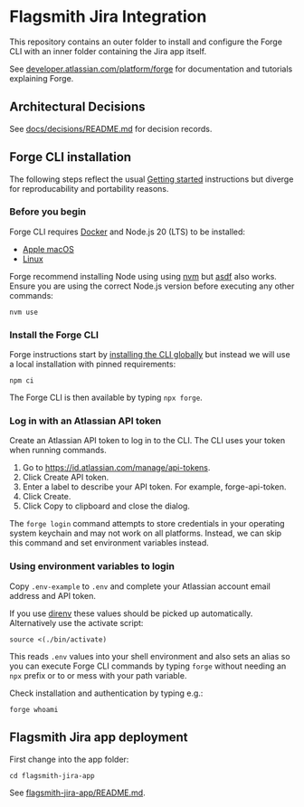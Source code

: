 # Flagsmith Jira Integration

This repository contains an outer folder to install and configure the Forge CLI with an inner folder containing the Jira
app itself.

See [developer.atlassian.com/platform/forge](https://developer.atlassian.com/platform/forge) for documentation and
tutorials explaining Forge.

## Architectural Decisions

See [docs/decisions/README.md](docs/decisions/README.md) for decision records.

## Forge CLI installation

The following steps reflect the usual [Getting started](https://developer.atlassian.com/platform/forge/getting-started/)
instructions but diverge for reproducability and portability reasons.

### Before you begin

Forge CLI requires [Docker](https://docs.docker.com/get-docker/) and Node.js 20 (LTS) to be installed:

- [Apple macOS](https://developer.atlassian.com/platform/forge/installing-forge-on-macos)
- [Linux](https://developer.atlassian.com/platform/forge/installing-forge-on-linux)

Forge recommend installing Node using using [nvm](https://github.com/nvm-sh/nvm#installing-and-updating) but
[asdf](https://asdf-vm.com/) also works. Ensure you are using the correct Node.js version before executing any other
commands:

    nvm use

### Install the Forge CLI

Forge instructions start by
[installing the CLI globally](https://developer.atlassian.com/platform/forge/getting-started/#install-the-forge-cli) but
instead we will use a local installation with pinned requirements:

    npm ci

The Forge CLI is then available by typing `npx forge`.

### Log in with an Atlassian API token

Create an Atlassian API token to log in to the CLI. The CLI uses your token when running commands.

1. Go to <https://id.atlassian.com/manage/api-tokens>.
1. Click Create API token.
1. Enter a label to describe your API token. For example, forge-api-token.
1. Click Create.
1. Click Copy to clipboard and close the dialog.

The `forge login` command attempts to store credentials in your operating system keychain and may not work on all
platforms. Instead, we can skip this command and set environment variables instead.

### Using environment variables to login

Copy `.env-example` to `.env` and complete your Atlassian account email address and API token.

If you use [direnv](https://direnv.net/) these values should be picked up automatically. Alternatively use the activate
script:

    source <(./bin/activate)

This reads `.env` values into your shell environment and also sets an alias so you can execute Forge CLI commands by
typing `forge` without needing an `npx` prefix or to or mess with your path variable.

Check installation and authentication by typing e.g.:

    forge whoami

## Flagsmith Jira app deployment

First change into the app folder:

    cd flagsmith-jira-app

See [flagsmith-jira-app/README.md](flagsmith-jira-app/README.md).
